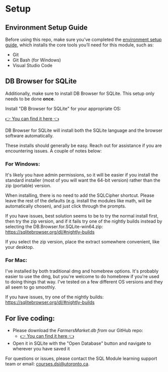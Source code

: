 # Setup
## Environment Setup Guide
Before using this repo, make sure you’ve completed the [environment setup guide](https://github.com/UofT-DSI/onboarding/blob/main/environment_setup/README.md), which installs the core tools you’ll need for this module, such as:

- Git  
- Git Bash (for Windows)  
- Visual Studio Code  

## DB Browser for SQLite
Additionally, make sure to install DB Browser for SQLite. 
This setup only needs to be done **once**.

Install "DB Browser for SQLite" for your appropriate OS:

[👉 You can find it here 👈](https://sqlitebrowser.org/dl//)

DB Browser for SQLite will install both the SQLite language and the browser software automatically.

These installs should generally be easy. Reach out for assistance if you are encountering issues.
A couple of notes below:

### For Windows:
It's likely you have admin permissions, so it will be easier if you install the standard installer (most of you will want the 64-bit version) rather than the zip (portable) version.

When installing, there is no need to add the SQLCipher shortcut.
Please leave the rest of the defaults (e.g. install the modules like math, will be automatically chosen), and just click through the prompts.

If you have issues, best solution seems to be to try the normal install first, then try the zip version, and if it fails try one of the nightly builds instead by selecting the DB.Browser.for.SQLite-win64.zip: https://sqlitebrowser.org/dl/#nightly-builds

If you select the zip version, place the extract somewhere convenient, like your desktop. 

### For Mac:
I've installed by both traditional dmg and homebrew options. It's probably easier to use the dmg, but you're welcome to do homebrew if you're used to doing things that way. I've tested on a few different OS versions and they all seem to go smoothly.

If you have issues, try one of the nightly builds: https://sqlitebrowser.org/dl/#nightly-builds

## For live coding:
- Please download the *FarmersMarket.db from* our GitHub repo:
    - [👉 You can find it here 👈](https://github.com/UofT-DSI/sql/blob/main/05_src/sql/farmersmarket.db)
- Open it in SQLite with the "Open Database" button and navigate to wherever you have saved it

For questions or issues, please contact the SQL Module learning support team or email: courses.dsi@utoronto.ca.
